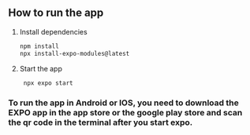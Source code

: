 ## How to run the app

1. Install dependencies

   ```bash
   npm install
   npx install-expo-modules@latest
   ```

2. Start the app

   ```bash
    npx expo start
   ```

### To run the app in Android or IOS, you need to download the EXPO app in the app store or the google play store and scan the qr code in the terminal after you start expo.

